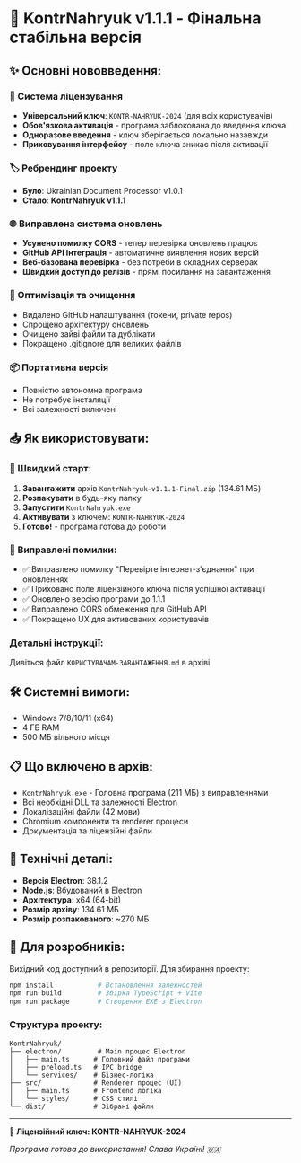 # 🎯 KontrNahryuk v1.1.1 - Фінальна стабільна версія

## ✨ Основні нововведення:

### 🔑 Система ліцензування
- **Універсальний ключ**: `KONTR-NAHRYUK-2024` (для всіх користувачів)
- **Обов'язкова активація** - програма заблокована до введення ключа
- **Одноразове введення** - ключ зберігається локально назавжди
- **Приховування інтерфейсу** - поле ключа зникає після активації

### 🏷️ Ребрендинг проекту
- **Було**: Ukrainian Document Processor v1.0.1
- **Стало**: **KontrNahryuk v1.1.1** 

### 🌐 Виправлена система оновлень
- **Усунено помилку CORS** - тепер перевірка оновлень працює
- **GitHub API інтеграція** - автоматичне виявлення нових версій
- **Веб-базована перевірка** - без потреби в складних серверах
- **Швидкий доступ до релізів** - прямі посилання на завантаження

### 🧹 Оптимізація та очищення
- Видалено GitHub налаштування (токени, private repos)
- Спрощено архітектуру оновлень
- Очищено зайві файли та дублікати
- Покращено .gitignore для великих файлів

### 📦 Портативна версія
- Повністю автономна програма
- Не потребує інсталяції
- Всі залежності включені

## 📥 Як використовувати:

### 🚀 Швидкий старт:
1. **Завантажити** архів `KontrNahryuk-v1.1.1-Final.zip` (134.61 МБ)
2. **Розпакувати** в будь-яку папку
3. **Запустити** `KontrNahryuk.exe`
4. **Активувати** з ключем: `KONTR-NAHRYUK-2024`
5. **Готово!** - програма готова до роботи

### 🔧 Виправлені помилки:
- ✅ Виправлено помилку "Перевірте інтернет-з'єднання" при оновленнях
- ✅ Приховано поле ліцензійного ключа після успішної активації  
- ✅ Оновлено версію програми до 1.1.1
- ✅ Виправлено CORS обмеження для GitHub API
- ✅ Покращено UX для активованих користувачів

### Детальні інструкції:
Дивіться файл `КОРИСТУВАЧАМ-ЗАВАНТАЖЕННЯ.md` в архіві

## 🛠️ Системні вимоги:
- Windows 7/8/10/11 (x64)
- 4 ГБ RAM
- 500 МБ вільного місця

## 📋 Що включено в архів:
- `KontrNahryuk.exe` - Головна програма (211 МБ) з виправленнями
- Всі необхідні DLL та залежності Electron 
- Локалізаційні файли (42 мови)
- Chromium компоненти та renderer процеси
- Документація та ліцензійні файли

## 🔬 Технічні деталі:
- **Версія Electron**: 38.1.2
- **Node.js**: Вбудований в Electron
- **Архітектура**: x64 (64-bit)
- **Розмір архіву**: 134.61 МБ
- **Розмір розпакованого**: ~270 МБ

## 🔧 Для розробників:
Вихідний код доступний в репозиторії. Для збирання проекту:
```bash
npm install           # Встановлення залежностей
npm run build         # Збірка TypeScript + Vite
npm run package       # Створення EXE з Electron
```

### Структура проекту:
```
KontrNahryuk/
├── electron/         # Main процес Electron
│   ├── main.ts      # Головний файл програми  
│   ├── preload.ts   # IPC bridge
│   └── services/    # Бізнес-логіка
├── src/             # Renderer процес (UI)
│   ├── main.ts      # Frontend логіка
│   └── styles/      # CSS стилі
└── dist/            # Зібрані файли
```

---

**🔑 Ліцензійний ключ: KONTR-NAHRYUK-2024**

*Програма готова до використання! Слава Україні! 🇺🇦*